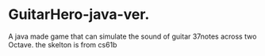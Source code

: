 # GuitarHero-java-ver.
A java made game that can simulate the sound of guitar 37notes across two Octave. the skelton is from cs61b
